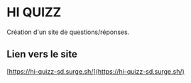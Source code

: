 # HI QUIZZ

Création d'un site de questions/réponses.

## Lien vers le site

[https://hi-quizz-sd.surge.sh/](https://hi-quizz-sd.surge.sh/)
